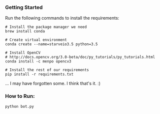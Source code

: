### Getting Started

Run the following commands to install the requirements:

```
# Install the package manager we need
brew install conda

# Create virtual environment
conda create --name=starveio3.5 python=3.5

# Install OpenCV
# http://docs.opencv.org/3.0-beta/doc/py_tutorials/py_tutorials.html
conda install -c menpo opencv3

# Install the rest of our requirements
pip install -r requirements.txt
```

... I may have forgotten some. I think that's it. :)

### How to Run:

```
python bot.py
```
